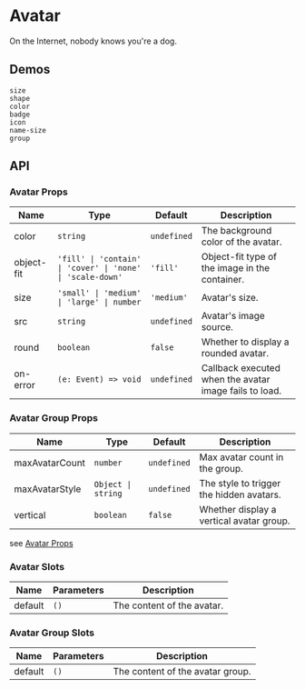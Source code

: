 # Avatar

On the Internet, nobody knows you're a dog.

## Demos

```demo
size
shape
color
badge
icon
name-size
group
```

## API

### Avatar Props

| Name | Type | Default | Description |
| --- | --- | --- | --- |
| color | `string` | `undefined` | The background color of the avatar. |
| object-fit | `'fill' \| 'contain' \| 'cover' \| 'none' \| 'scale-down'` | `'fill'` | Object-fit type of the image in the container. |
| size | `'small' \| 'medium' \| 'large' \| number` | `'medium'` | Avatar's size. |
| src | `string` | `undefined` | Avatar's image source. |
| round | `boolean` | `false` | Whether to display a rounded avatar. |
| on-error | `(e: Event) => void` | `undefined` | Callback executed when the avatar image fails to load. |

### Avatar Group Props

| Name | Type | Default | Description |
| --- | --- | --- | --- |
| maxAvatarCount | `number` | `undefined` | Max avatar count in the group. |
| maxAvatarStyle | `Object \| string` | `undefined` | The style to trigger the hidden avatars. |
| vertical | `boolean` | `false` | Whether display a vertical avatar group. |

see [Avatar Props](avatar#Props)

### Avatar Slots

| Name    | Parameters | Description                |
| ------- | ---------- | -------------------------- |
| default | `()`       | The content of the avatar. |

### Avatar Group Slots

| Name    | Parameters | Description                      |
| ------- | ---------- | -------------------------------- |
| default | `()`       | The content of the avatar group. |
